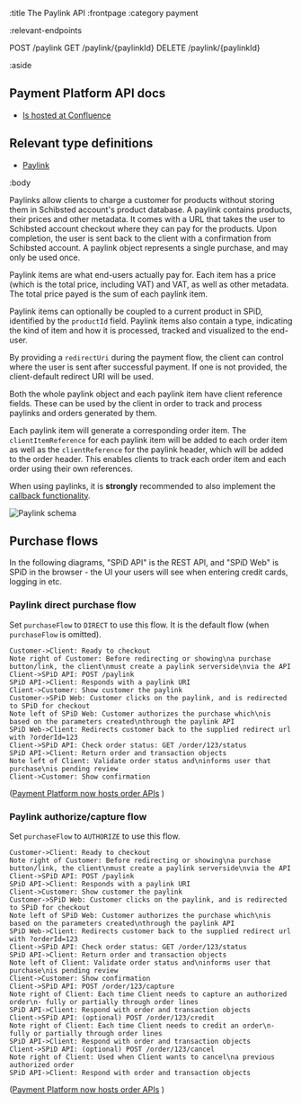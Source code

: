 :title The Paylink API
:frontpage
:category payment

:relevant-endpoints

POST /paylink
GET /paylink/{paylinkId}
DELETE /paylink/{paylinkId}

:aside

## Payment Platform API docs

- [Is hosted at Confluence](https://confluence.schibsted.io/display/SPDEV/)

## Relevant type definitions

- [Paylink](/types/paylink/)

:body

Paylinks allow clients to charge a customer for products without storing them in
Schibsted account's product database. A paylink contains products, their prices and other
metadata. It comes with a URL that takes the user to Schibsted account checkout where they
can pay for the products. Upon completion, the user is sent back to the client
with a confirmation from Schibsted account. A paylink object represents a single purchase,
and may only be used once.

Paylink items are what end-users actually pay for. Each item has a price (which
is the total price, including VAT) and VAT, as well as other metadata. The total
price payed is the sum of each paylink item.

Paylink items can optionally be coupled to a current product in SPiD, identified
by the `productId` field. Paylink items also contain a type, indicating the kind
of item and how it is processed, tracked and visualized to the end-user.

By providing a `redirectUri` during the payment flow, the client can control
where the user is sent after successful payment. If one is not provided, the
client-default redirect URI will be used.

Both the whole paylink object and each paylink item have client reference
fields. These can be used by the client in order to track and process paylinks
and orders generated by them.

Each paylink item will generate a corresponding order item. The
`clientItemReference` for each paylink item will be added to each order item as
well as the `clientReference` for the paylink header, which will be added to the
order header. This enables clients to track each order item and each order using
their own references.

When using paylinks, it is **strongly** recommended to also implement the
[callback functionality](/callbacks/).

![Paylink schema](/images/paylinks-schema.png)

## Purchase flows

In the following diagrams, "SPiD API" is the REST API, and "SPiD Web" is SPiD in
the browser - the UI your users will see when entering credit cards, logging in
etc.

### Paylink direct purchase flow

Set `purchaseFlow` to `DIRECT` to use this flow. It is the default flow (when
`purchaseFlow` is omitted).

```sequence-diagram
Customer->Client: Ready to checkout
Note right of Customer: Before redirecting or showing\na purchase button/link, the client\nmust create a paylink serverside\nvia the API
Client->SPiD API: POST /paylink
SPiD API->Client: Responds with a paylink URI
Client->Customer: Show customer the paylink
Customer->SPiD Web: Customer clicks on the paylink, and is redirected to SPiD for checkout
Note left of SPiD Web: Customer authorizes the purchase which\nis based on the parameters created\nthrough the paylink API
SPiD Web->Client: Redirects customer back to the supplied redirect url with ?orderId=123
Client->SPiD API: Check order status: GET /order/123/status
SPiD API->Client: Return order and transaction objects
Note left of Client: Validate order status and\ninforms user that purchase\nis pending review
Client->Customer: Show confirmation
```
([Payment Platform now hosts order APIs](https://confluence.schibsted.io/display/SPDEV/The+Order+object) )

### Paylink authorize/capture flow

Set `purchaseFlow` to `AUTHORIZE` to use this flow.

```sequence-diagram
Customer->Client: Ready to checkout
Note right of Customer: Before redirecting or showing\na purchase button/link, the client\nmust create a paylink serverside\nvia the API
Client->SPiD API: POST /paylink
SPiD API->Client: Responds with a paylink URI
Client->Customer: Show customer the paylink
Customer->SPiD Web: Customer clicks on the paylink, and is redirected to SPiD for checkout
Note left of SPiD Web: Customer authorizes the purchase which\nis based on the parameters created\nthrough the paylink API
SPiD Web->Client: Redirects customer back to the supplied redirect url with ?orderId=123
Client->SPiD API: Check order status: GET /order/123/status
SPiD API->Client: Return order and transaction objects
Note left of Client: Validate order status and\ninforms user that purchase\nis pending review
Client->Customer: Show confirmation
Client->SPiD API: POST /order/123/capture
Note right of Client: Each time Client needs to capture an authorized order\n- fully or partially through order lines
SPiD API->Client: Respond with order and transaction objects
Client->SPiD API: (optional) POST /order/123/credit
Note right of Client: Each time Client needs to credit an order\n- fully or partially through order lines
SPiD API->Client: Respond with order and transaction objects
Client->SPiD API: (optional) POST /order/123/cancel
Note right of Client: Used when Client wants to cancel\na previous authorized order
SPiD API->Client: Respond with order and transaction objects
```
([Payment Platform now hosts order APIs](https://confluence.schibsted.io/display/SPDEV/The+Order+object#TheOrderobject-Authorize) )


